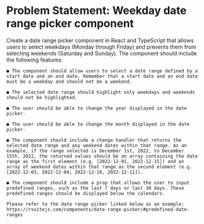 # Problem Statement: Weekday date range picker component
Create a date range picker component in React and TypeScript that allows users to select weekdays (Monday through Friday) and prevents them from selecting weekends (Saturday and Sunday). The component should include the following features:


    ● The component should allow users to select a date range defined by a start date and an end date. Remember that a start date and an end date must be a weekday and should not be a weekend.

    ● The selected date range should highlight only weekdays and weekends should not be highlighted.

    ● The user should be able to change the year displayed in the date picker.

    ● The user should be able to change the month displayed in the date picker.

    ● The component should include a change handler that returns the selected date range and any weekend dates within that range. As an example, if the range selected is December 1st, 2022, to December 15th, 2022, the returned values should be an array containing the date range as the first element (e.g. [2022-12-01, 2022-12-15]) and an array of weekend dates within that range as the second element (e.g. [2022-12-03, 2022-12-04, 2022-12-10, 2022-12-11]).

    ● The component should include a prop that allows the user to input predefined ranges, such as the last 7 days or last 30 days. These predefined ranges should be displayed below the calendars.

    Please refer to the date range picker linked below as an example:
    https://rsuitejs.com/components/date-range-picker/#predefined-date-ranges


